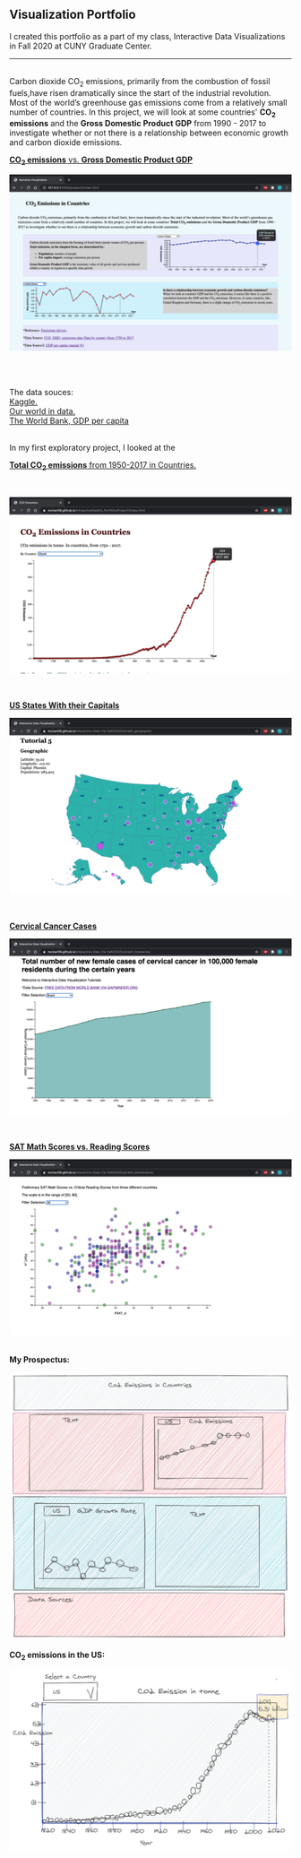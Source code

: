 ## Visualization Portfolio
I created this portfolio as a part of my class, Interactive Data Visualizations in Fall 2020 at CUNY Graduate Center.
<br />
***********
<br />
Carbon dioxide CO<sub>2</sub> emissions, primarily from the combustion of fossil fuels,have risen dramatically since the start of the industrial revolution. Most of the world’s greenhouse gas emissions come from a relatively small number of countries. In this project, we will look at some countries' <b>CO<sub>2</sub> emissions</b> and the <b>Gross Domestic Product GDP</b> from 1990 - 2017 to investigate whether or not there is a relationship between economic growth and carbon dioxide emissions.
<br />

 [ <b>CO<sub>2</sub> emissions</b> vs. <b>Gross Domestic Product GDP</b> ](https://mcinar09.github.io/IntreactiveDataVis_Portfolio/Project2/index.html)
  
  ![ ](./Assets/co2Emissions&GDPgrowth.png)

  <br />
  <br />

The data souces:  
[Kaggle.](https://www.kaggle.com/yoannboyere/co2-ghg-emissionsdata)  
[Our world in data.](https://ourworldindata.org/co2-and-other-greenhouse-gas-emissions)  
[The World Bank, GDP per capita](https://data.worldbank.org/indicator/NY.GDP.PCAP.KD.ZG) 

<br />
In my first exploratory project, I looked at the 

[ <b>Total CO<sub>2</sub> emissions</b> from 1950-2017 in Countries. ](https://mcinar09.github.io/IntreactiveDataVis_Portfolio/Project1/index.html)

<br /> 

![<b> CO<sub> Emissions](./Assets/co2EmissionsFrom1950.png)


<br />


[ <b> US States With their Capitals<b> ](https://mcinar09.github.io/Interactive-Data-Vis-Fall2020/tutorial5_geographic/)



![](./Assets/usStates&Capitals.png)

<br />

[<b>Cervical Cancer Cases</b>](https://mcinar09.github.io/Interactive-Data-Vis-Fall2020/tutorial4_timeseries/)


![](./Assets/cervicalCancerCases.png)

 <br/>

[<b> SAT Math Scores vs. Reading Scores</b>](https://mcinar09.github.io/Interactive-Data-Vis-Fall2020/tutorial3_distributions/)


![](./Assets/SATmathVsReading.png)
 <br/>

<br />
My Prospectus:

![My prospectus for my Narrative Visulization:](./Assets/SketchOfNarrativeProject.png)


<b>CO<sub>2</sub> emissions in the US:

![Prospectus1](./Assets/US_CO2_Emission.png)
  
 